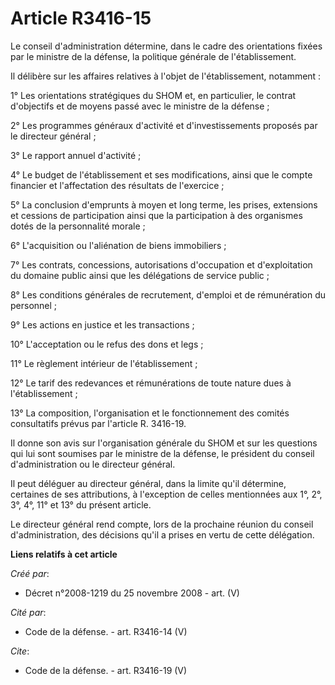 # Article R3416-15

Le conseil d'administration détermine, dans le cadre des orientations fixées par le ministre de la défense, la politique
générale de l'établissement. 

Il délibère sur les affaires relatives à l'objet de l'établissement, notamment : 

1° Les orientations stratégiques du SHOM et, en particulier, le contrat d'objectifs et de moyens passé avec le ministre de la
défense ; 

2° Les programmes généraux d'activité et d'investissements proposés par le directeur général ; 

3° Le rapport annuel d'activité ; 

4° Le budget de l'établissement et ses modifications, ainsi que le compte financier et l'affectation des résultats de
l'exercice ; 

5° La conclusion d'emprunts à moyen et long terme, les prises, extensions et cessions de participation ainsi que la
participation à des organismes dotés de la personnalité morale ; 

6° L'acquisition ou l'aliénation de biens immobiliers ; 

7° Les contrats, concessions, autorisations d'occupation et d'exploitation du domaine public ainsi que les délégations de
service public ; 

8° Les conditions générales de recrutement, d'emploi et de rémunération du personnel ; 

9° Les actions en justice et les transactions ; 

10° L'acceptation ou le refus des dons et legs ; 

11° Le règlement intérieur de l'établissement ; 

12° Le tarif des redevances et rémunérations de toute nature dues à l'établissement ; 

13° La composition, l'organisation et le fonctionnement des comités consultatifs prévus par l'article R. 3416-19. 

Il donne son avis sur l'organisation générale du SHOM et sur les questions qui lui sont soumises par le ministre de la
défense, le président du conseil d'administration ou le directeur général. 

Il peut déléguer au directeur général, dans la limite qu'il détermine, certaines de ses attributions, à l'exception de celles
mentionnées aux 1°, 2°, 3°, 4°, 11° et 13° du présent article. 

Le directeur général rend compte, lors de la prochaine réunion du conseil d'administration, des décisions qu'il a prises en
vertu de cette délégation.

**Liens relatifs à cet article**

_Créé par_:

  - Décret n°2008-1219 du 25 novembre 2008 - art. (V)

_Cité par_:

  - Code de la défense. - art. R3416-14 (V)

_Cite_:

  - Code de la défense. - art. R3416-19 (V)
